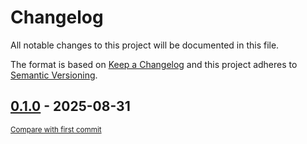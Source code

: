 # Changelog

All notable changes to this project will be documented in this file.

The format is based on [Keep a Changelog](http://keepachangelog.com/en/1.0.0/)
and this project adheres to [Semantic Versioning](http://semver.org/spec/v2.0.0.html).

<!-- insertion marker -->
## [0.1.0](https://github.com/tsypuk/aws-news/releases/tag/0.1.0) - 2025-08-31

<small>[Compare with first commit](https://github.com/tsypuk/aws-news/compare/f2ba1a1db63cbe3b40435e666d69afd7ccb05006...0.1.0)</small>

